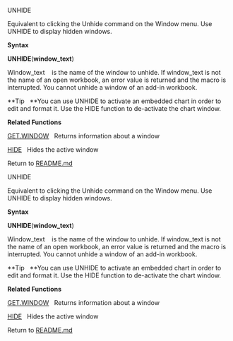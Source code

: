 UNHIDE

Equivalent to clicking the Unhide command on the Window menu. Use UNHIDE
to display hidden windows.

**Syntax**

**UNHIDE**(**window\_text**)

Window\_text    is the name of the window to unhide. If window\_text is
not the name of an open workbook, an error value is returned and the
macro is interrupted. You cannot unhide a window of an add-in workbook.

**Tip   **You can use UNHIDE to activate an embedded chart in order to
edit and format it. Use the HIDE function to de-activate the chart
window.

**Related Functions**

[GET.WINDOW](GET.WINDOW.md)   Returns information about a window

[HIDE](HIDE.md)   Hides the active window



Return to [README.md](README.md)

UNHIDE

Equivalent to clicking the Unhide command on the Window menu. Use UNHIDE
to display hidden windows.

**Syntax**

**UNHIDE**(**window\_text**)

Window\_text    is the name of the window to unhide. If window\_text is
not the name of an open workbook, an error value is returned and the
macro is interrupted. You cannot unhide a window of an add-in workbook.

**Tip   **You can use UNHIDE to activate an embedded chart in order to
edit and format it. Use the HIDE function to de-activate the chart
window.

**Related Functions**

[GET.WINDOW](GET.WINDOW.md)   Returns information about a window

[HIDE](HIDE.md)   Hides the active window



Return to [README.md](README.md)

